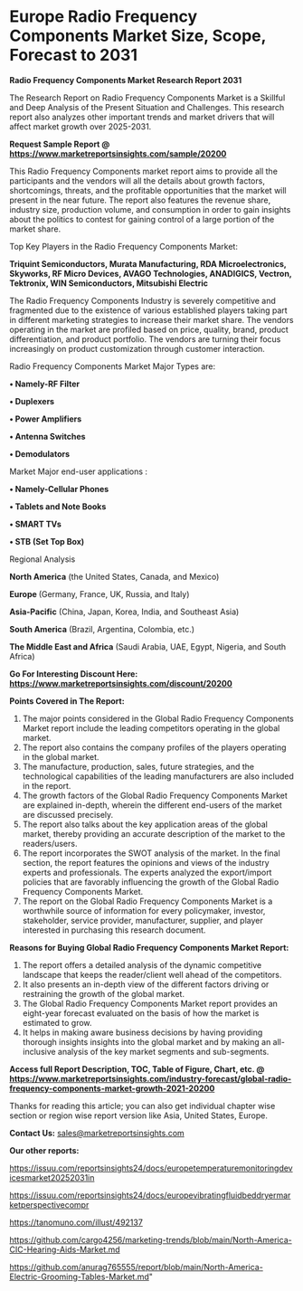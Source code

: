 # Europe Radio Frequency Components Market Size, Scope, Forecast to 2031

<strong>Radio Frequency Components Market Research Report 2031</strong>

The Research Report on Radio Frequency Components Market is a Skillful and Deep Analysis of the Present Situation and Challenges. This research report also analyzes other important trends and market drivers that will affect market growth over 2025-2031.

<strong>Request Sample Report @ <a href=https://www.marketreportsinsights.com/sample/20200>https://www.marketreportsinsights.com/sample/20200</a></strong>

This Radio Frequency Components market report aims to provide all the participants and the vendors will all the details about growth factors, shortcomings, threats, and the profitable opportunities that the market will present in the near future. The report also features the revenue share, industry size, production volume, and consumption in order to gain insights about the politics to contest for gaining control of a large portion of the market share.

Top Key Players in the Radio Frequency Components Market:

<strong>Triquint Semiconductors, Murata Manufacturing, RDA Microelectronics, Skyworks, RF Micro Devices, AVAGO Technologies, ANADIGICS, Vectron, Tektronix, WIN Semiconductors, Mitsubishi Electric</strong>

The Radio Frequency Components Industry is severely competitive and fragmented due to the existence of various established players taking part in different marketing strategies to increase their market share. The vendors operating in the market are profiled based on price, quality, brand, product differentiation, and product portfolio. The vendors are turning their focus increasingly on product customization through customer interaction.

Radio Frequency Components Market Major Types are:

<strong>• Namely-RF Filter

• Duplexers

• Power Amplifiers

• Antenna Switches

• Demodulators</strong>

Market Major end-user applications :

<strong>• Namely-Cellular Phones

• Tablets and Note Books

• SMART TVs

• STB (Set Top Box)</strong>

Regional Analysis

</u><strong><b>North America</b></strong> (the United States, Canada, and Mexico)

<strong><b>Europe </b></strong>(Germany, France, UK, Russia, and Italy)

<strong><b>Asia-Pacific</b></strong> (China, Japan, Korea, India, and Southeast Asia)

<strong><b>South America</b></strong> (Brazil, Argentina, Colombia, etc.)

<strong><b>The Middle East and Africa</b></strong> (Saudi Arabia, UAE, Egypt, Nigeria, and South Africa)

<strong>Go For Interesting Discount Here: <a href=https://www.marketreportsinsights.com/discount/20200>https://www.marketreportsinsights.com/discount/20200</a></strong>

<strong>Points Covered in The Report:</strong>
<ol>
  <li>The major points considered in the Global Radio Frequency Components Market report include the leading competitors operating in the global market.</li>
  <li>The report also contains the company profiles of the players operating in the global market.</li>
  <li>The manufacture, production, sales, future strategies, and the technological capabilities of the leading manufacturers are also included in the report.</li>
  <li>The growth factors of the Global Radio Frequency Components Market are explained in-depth, wherein the different end-users of the market are discussed precisely.</li>
  <li>The report also talks about the key application areas of the global market, thereby providing an accurate description of the market to the readers/users.</li>
  <li>The report incorporates the SWOT analysis of the market. In the final section, the report features the opinions and views of the industry experts and professionals. The experts analyzed the export/import policies that are favorably influencing the growth of the Global Radio Frequency Components Market.</li>
  <li>The report on the Global Radio Frequency Components Market is a worthwhile source of information for every policymaker, investor, stakeholder, service provider, manufacturer, supplier, and player interested in purchasing this research document.</li>
</ol>
<strong>Reasons for Buying Global Radio Frequency Components Market Report:</strong>

<ol>
  <li>The report offers a detailed analysis of the dynamic competitive landscape that keeps the reader/client well ahead of the competitors.</li>
  <li>It also presents an in-depth view of the different factors driving or restraining the growth of the global market.</li>
  <li>The Global Radio Frequency Components Market report provides an eight-year forecast evaluated on the basis of how the market is estimated to grow.</li>
  <li>It helps in making aware business decisions by having providing thorough insights insights into the global market and by making an all-inclusive analysis of the key market segments and sub-segments.</li>
</ol>
<strong>Access full Report Description, TOC, Table of Figure, Chart, etc. @ <a href=https://www.marketreportsinsights.com/industry-forecast/global-radio-frequency-components-market-growth-2021-20200>https://www.marketreportsinsights.com/industry-forecast/global-radio-frequency-components-market-growth-2021-20200</a></strong>


Thanks for reading this article; you can also get individual chapter wise section or region wise report version like Asia, United States, Europe.

<strong>Contact Us:</strong>
sales@marketreportsinsights.com

<strong>Our other reports:</strong>

<a href=https://issuu.com/reportsinsights24/docs/europetemperaturemonitoringdevicesmarket20252031in>https://issuu.com/reportsinsights24/docs/europetemperaturemonitoringdevicesmarket20252031in</a>

<a href=https://issuu.com/reportsinsights24/docs/europevibratingfluidbeddryermarketperspectivecompr>https://issuu.com/reportsinsights24/docs/europevibratingfluidbeddryermarketperspectivecompr</a>

<a href=https://tanomuno.com/illust/492137>https://tanomuno.com/illust/492137</a>

<a href=https://github.com/cargo4256/marketing-trends/blob/main/North-America-CIC-Hearing-Aids-Market.md>https://github.com/cargo4256/marketing-trends/blob/main/North-America-CIC-Hearing-Aids-Market.md</a>

<a href=https://github.com/anurag765555/report/blob/main/North-America-Electric-Grooming-Tables-Market.md>https://github.com/anurag765555/report/blob/main/North-America-Electric-Grooming-Tables-Market.md</a>"
